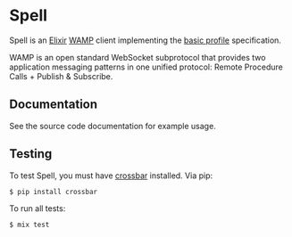 # Spell

Spell is an [Elixir](http://elixir-lang.org/) [WAMP](http://wamp.ws/) client
implementing the
[basic profile](https://github.com/tavendo/WAMP/blob/master/spec/basic.md)
specification.

WAMP is an open standard WebSocket subprotocol that provides two application
messaging patterns in one unified protocol: Remote Procedure Calls + Publish
&amp; Subscribe.

## Documentation

See the source code documentation for example usage.

## Testing

To test Spell, you must have [crossbar](http://crossbar.io/) installed. Via
pip:

```shell
$ pip install crossbar
```

To run all tests:

```shell
$ mix test
```
